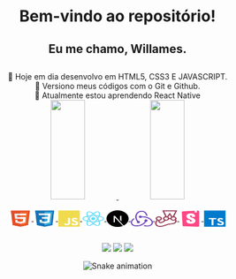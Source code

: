 <div align="center">
<h1> Bem-vindo ao repositório!</h1>
<h2>Eu me chamo, Willames.<h2>
</div>
<div align="center"> 
    🔭 Hoje em dia desenvolvo em HTML5, CSS3 E JAVASCRIPT.<br>
    🧠 Versiono meus códigos com o Git e Github.<br>
    🌱 Atualmente estou aprendendo React Native<br>
</div>
  
<div align="center">
  <a href="https://github.com/willamesbarbosa">
  <img height="180em" width="35%" src="https://github-readme-stats.vercel.app/api?username=willamesbarbosa&show_icons=true&theme=dracula&include_all_commits=true&count_private=true"/>
  <img height="180em" width="35%" src="https://github-readme-stats.vercel.app/api/top-langs/?username=willamesbarbosa&layout=compact&langs_count=7&theme=dracula"/>
</div>
  
  


  
  <div style="display: inline_block" align="center"><br>
<!--<img align="center" alt="Will-Ts" height="30" width="40" src="https://raw.githubusercontent.com/devicons/devicon/master/icons/typescript/typescript-plain.svg">-->  
  <img align="center" alt="Will-HTML" height="30" width="40" src="https://raw.githubusercontent.com/devicons/devicon/master/icons/html5/html5-original.svg">
  <img align="center" alt="Will-CSS" height="30" width="40" src="https://raw.githubusercontent.com/devicons/devicon/master/icons/css3/css3-original.svg">
  <img align="center" alt="Will-Js" height="30" width="40" src="https://raw.githubusercontent.com/devicons/devicon/master/icons/javascript/javascript-plain.svg">
  <img align="center" alt="Will-React" height="30" width="40" src="https://raw.githubusercontent.com/devicons/devicon/master/icons/react/react-original.svg">
  <img align="center" alt="Will-NextJs" height="30" width="40" src="https://github.com/devicons/devicon/blob/master/icons/nextjs/nextjs-original.svg">
  <img align="center" alt="Will-Redux" height="30" width="40" src="https://github.com/devicons/devicon/blob/master/icons/redux/redux-original.svg">
  <img align="center" alt="Will-Csharp" height="30" width="40" src="https://github.com/devicons/devicon/blob/master/icons/jest/jest-plain.svg">
  <img align="center" alt="Will-Csharp" height="30" width="40" src="https://github.com/devicons/devicon/blob/master/icons/storybook/storybook-original.svg">
  <img align="center" alt="Will-Csharp" height="30" width="40" src="https://github.com/devicons/devicon/blob/master/icons/typescript/typescript-original.svg">
</div>
  
 ## 
  
  
<div align="center"> 
  <a href="https://instagram.com/_willamesbarbosa" target="_blank"><img src="https://img.shields.io/badge/-Instagram-%23E4405F?style=for-the-badge&logo=instagram&logoColor=white" target="_blank"></a> 
  <a href = "mailto:willamessilva1999@gmail.com"><img src="https://img.shields.io/badge/-Gmail-%23333?style=for-the-badge&logo=gmail&logoColor=white" target="_blank"></a>
  <a href="https://www.linkedin.com/in/willamessilvab" target="_blank"><img src="https://img.shields.io/badge/-LinkedIn-%230077B5?style=for-the-badge&logo=linkedin&logoColor=white" target="_blank"></a> 
 
  ![Snake animation](https://github.com/willamesbarbosa/willamesbarbosa/blob/output/github-contribution-grid-snake.svg)
 
</div>

